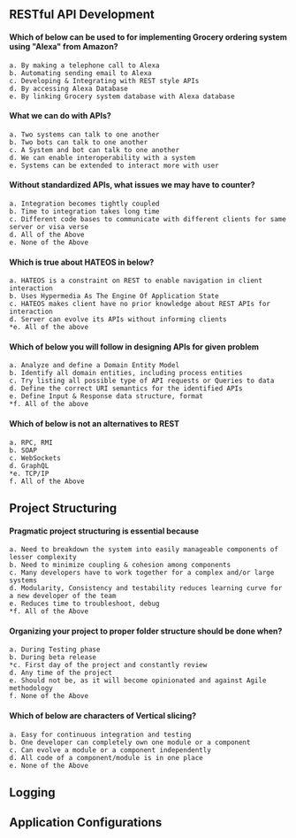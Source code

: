 ## RESTful API Development

#### Which of below can be used to for implementing Grocery ordering system using "Alexa" from Amazon?

	a. By making a telephone call to Alexa
	b. Automating sending email to Alexa
	c. Developing & Integrating with REST style APIs
	d. By accessing Alexa Database
	e. By linking Grocery system database with Alexa database

#### What we can do with APIs?

	a. Two systems can talk to one another
	b. Two bots can talk to one another
	c. A System and bot can talk to one another
	d. We can enable interoperability with a system
	e. Systems can be extended to interact more with user

#### Without standardized APIs, what issues we may have to counter?

	a. Integration becomes tightly coupled
	b. Time to integration takes long time
	c. Different code bases to communicate with different clients for same server or visa verse
	d. All of the Above
	e. None of the Above

#### Which is true about HATEOS in below?

	a. HATEOS is a constraint on REST to enable navigation in client interaction
	b. Uses Hypermedia As The Engine Of Application State
	c. HATEOS makes client have no prior knowledge about REST APIs for interaction
	d. Server can evolve its APIs without informing clients
	*e. All of the above

#### Which of below you will follow in designing APIs for given problem

	a. Analyze and define a Domain Entity Model
	b. Identify all domain entities, including process entities
	c. Try listing all possible type of API requests or Queries to data
	d. Define the correct URI semantics for the identified APIs
	e. Define Input & Response data structure, format
	*f. All of the above

#### Which of below is not an alternatives to REST

	a. RPC, RMI
	b. SOAP
	c. WebSockets
	d. GraphQL
	*e. TCP/IP
	f. All of the Above

## Project Structuring

#### Pragmatic project structuring is essential because

	a. Need to breakdown the system into easily manageable components of lesser complexity
	b. Need to minimize coupling & cohesion among components
	c. Many developers have to work together for a complex and/or large systems
	d. Modularity, Consistency and testability reduces learning curve for a new developer of the team
	e. Reduces time to troubleshoot, debug
	*f. All of the Above

#### Organizing your project to proper folder structure should be done when?

	a. During Testing phase
	b. During beta release
	*c. First day of the project and constantly review
	d. Any time of the project
	e. Should not be, as it will become opinionated and against Agile methodology
	f. None of the Above

#### Which of below are characters of Vertical slicing?

	a. Easy for continuous integration and testing
	b. One developer can completely own one module or a component
	c. Can evolve a module or a component independently
	d. All code of a component/module is in one place
	e. None of the Above

## Logging

## Application Configurations
